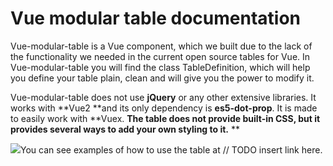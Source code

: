 # Vue modular table documentation

Vue-modular-table is a Vue component, which we built due to the lack of the functionality we needed in the current open source tables for Vue. In Vue-modular-table you will find the class TableDefinition, which will help you define your table plain, clean and will give you the power to modify it.

Vue-modular-table does not use **jQuery** or any other extensive libraries. It works with **Vue2 **and its only dependency is **es5-dot-prop**. It is made to easily work with **Vuex. **The table does not provide built-in CSS, but it provides several ways to add your own styling to it.**  **

![](/assets/VueModularTableIntro.png)You can see examples of how to use the table at // TODO insert link here.

